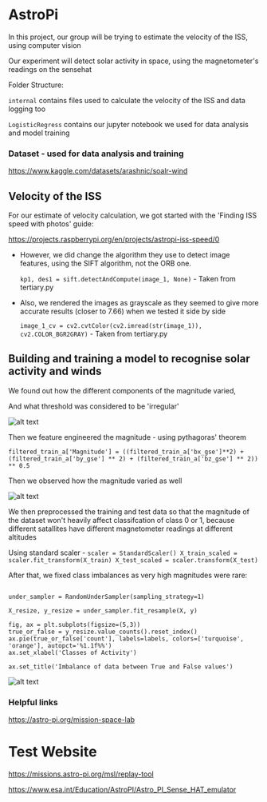 # AstroPi
In this project, our group will be trying to estimate the velocity of the ISS, using computer vision 

Our experiment will detect solar activity in space, using the magnetometer's readings on the sensehat 


Folder Structure: 

```internal``` contains files used to calculate the velocity of the ISS and data logging too 

```LogisticRegress``` contains our jupyter notebook we used for data analysis and model training





### Dataset - used for data analysis and training
https://www.kaggle.com/datasets/arashnic/soalr-wind


## Velocity of the ISS

For our estimate of velocity calculation, we got started with the 'Finding ISS speed with photos' guide: 

https://projects.raspberrypi.org/en/projects/astropi-iss-speed/0

- However, we did change the algorithm they use to detect image features, using the SIFT algorithm, not the ORB one. 

    ```kp1, des1 = sift.detectAndCompute(image_1, None)``` - Taken from tertiary.py 

- Also, we rendered the images as grayscale as they seemed to give more accurate results (closer to 7.66) when we tested it side by side 

    ```image_1_cv = cv2.cvtColor(cv2.imread(str(image_1)), cv2.COLOR_BGR2GRAY)``` - Taken from tertiary.py 



## Building and training a model to recognise solar activity and winds 


We found out how the different components of the magnitude varied,

And what threshold was considered to be 'irregular'

![alt text](image.png)

Then we feature engineered the magnitude - using pythagoras' theorem

```filtered_train_a['Magnitude'] = ((filtered_train_a['bx_gse']**2) + (filtered_train_a['by_gse'] ** 2) + (filtered_train_a['bz_gse'] ** 2)) ** 0.5``` 

Then we observed how the magnitude varied as well 

![alt text](LogisticRegress/plot.png) 


We then preprocessed the training and test data so that the magnitude of the dataset won't heavily affect classifcation of class 0 or 1, because different satallites have different magnetometer readings at different altitudes

Using standard scaler - ```scaler = StandardScaler()
X_train_scaled = scaler.fit_transform(X_train)
X_test_scaled = scaler.transform(X_test)``` 


After that, we fixed class imbalances as very high magnitudes were rare: 

```from imblearn.under_sampling import RandomUnderSampler

under_sampler = RandomUnderSampler(sampling_strategy=1)

X_resize, y_resize = under_sampler.fit_resample(X, y)

fig, ax = plt.subplots(figsize=(5,3))
true_or_false = y_resize.value_counts().reset_index()
ax.pie(true_or_false['count'], labels=labels, colors=['turquoise', 'orange'], autopct='%1.1f%%')
ax.set_xlabel('Classes of Activity')

ax.set_title('Imbalance of data between True and False values')
``` 

![alt text](image-1.png)




### Helpful links 

https://astro-pi.org/mission-space-lab 

# Test Website

https://missions.astro-pi.org/msl/replay-tool

https://www.esa.int/Education/AstroPI/Astro_PI_Sense_HAT_emulator


